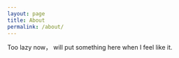 ```yaml
---
layout: page
title: About
permalink: /about/
---
```


Too lazy now， will put something here when I feel like it.
